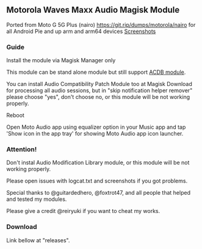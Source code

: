## Motorola Waves Maxx Audio Magisk Module

Ported from Moto G 5G Plus (nairo) https://git.rip/dumps/motorola/nairo for all Android Pie and up arm and arm64 devices
[Screenshots](https://reiryuki.blogspot.com/2020/09/motorola-waves-maxx-audio-fx-magisk.html?m=1)

### Guide
Install the module via Magisk Manager only

This module can be stand alone module but still support [ACDB module](https://t.me/viperatmos).

You can install Audio Compatibility Patch Module too at Magisk Download for processing all audio sessions,
but in "skip notification helper remover" please choose "yes", don't choose no, or this module will be not working properly.

Reboot

Open Moto Audio app using equalizer option in your Music app and tap 'Show icon in the app tray' for showing Moto Audio app icon launcher.

### Attention!
Don't instal Audio Modification Library module, or this module will be not working properly.

Please open issues with logcat.txt and screenshots if you got problems.

Special thanks to @guitardedhero, @foxtrot47, and all people that helped and tested my modules.

Please give a credit @reiryuki if you want to cheat my works.

### Download
Link bellow at "releases".
